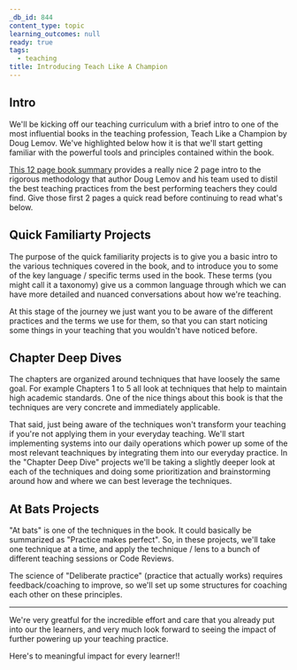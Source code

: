 ```yaml
---
_db_id: 844
content_type: topic
learning_outcomes: null
ready: true
tags:
  - teaching
title: Introducing Teach Like A Champion
---
```


## Intro

We'll be kicking off our teaching curriculum with a brief intro to one of the most influential books in the teaching profession, Teach Like a Champion by Doug Lemov.
We've highlighted below how it is that we'll start getting familiar with the powerful tools and principles contained within the book.

[This 12 page book summary](https://drive.google.com/file/d/1ace5039zhdNbrd4CBgXz3GikFpPwMLru/view?usp=share_link) provides a really nice 2 page intro to the rigorous methodology that author Doug Lemov and his team used to distil the best teaching practices from the best performing teachers they could find. Give those first 2 pages a quick read before continuing to read what's below.

## Quick Familiarty Projects

The purpose of the quick familiarity projects is to give you a basic intro to the various techniques covered in the book, and to introduce you to some of the key language / specific terms used in the book. These terms (you might call it a taxonomy) give us a common language through which we can have more detailed and nuanced conversations about how we're teaching.

At this stage of the journey we just want you to be aware of the different practices and the terms we use for them, so that you can start noticing some things in your teaching that you wouldn't have noticed before.

## Chapter Deep Dives

The chapters are organized around techniques that have loosely the same goal. For example Chapters 1 to 5 all look at techniques that help to maintain high academic standards.
One of the nice things about this book is that the techniques are very concrete and immediately applicable.

That said, just being aware of the techniques won't transform your teaching if you're not applying them in your everyday teaching.
We'll start implementing systems into our daily operations which power up some of the most relevant teachniques by integrating them into our everyday practice.
In the "Chapter Deep Dive" projects we'll be taking a slightly deeper look at each of the techniques and doing some prioritization and brainstorming around how and where we can best leverage the techniques.

## At Bats Projects

"At bats" is one of the techniques in the book. It could basically be summarized as "Practice makes perfect".
So, in these projects, we'll take one technique at a time, and apply the technique / lens to a bunch of different teaching sessions or Code Reviews.

The science of "Deliberate practice" (practice that actually works) requires feedback/coaching to improve, so we'll set up some structures for coaching each other on these principles.

---

We're very greatful for the incredible effort and care that you already put into our the learners, and very much look forward to seeing the impact of further powering up your teaching practice.

Here's to meaningful impact for every learner!!

